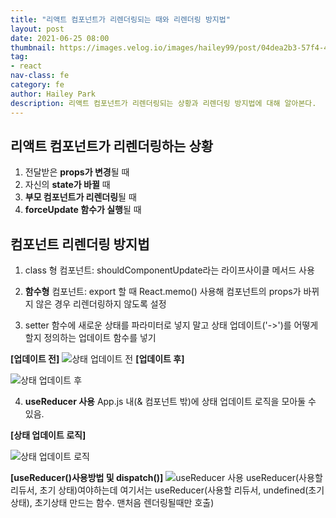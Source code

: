 ```yaml
---
title: "리액트 컴포넌트가 리렌더링되는 때와 리렌더링 방지법"
layout: post
date: 2021-06-25 08:00
thumbnail: https://images.velog.io/images/hailey99/post/04dea2b3-57f4-4d45-8627-1c0a1c20112e/image.png
tag:
- react
nav-class: fe
category: fe
author: Hailey Park
description: 리액트 컴포넌트가 리렌더링되는 상황과 리렌더링 방지법에 대해 알아본다.
---
```


## 리액트 컴포넌트가 리렌더링하는 상황
1. 전달받은 **props가 변경**될 때
2. 자신의 **state가 바뀔** 때
3. **부모 컴포넌트가 리렌더링**될 때
4. **forceUpdate 함수가 실행**될 때


## 컴포넌트 리렌더링 방지법

1. class 형 컴포넌트: shouldComponentUpdate라는 라이프사이클 메서드 사용

2. **함수형** 컴포넌트: export 할 때 React.memo() 사용해 컴포넌트의 props가 바뀌지 않은 경우 리렌더링하지 않도록 설정

3. setter 함수에 새로운 상태를 파라미터로 넣지 말고 상태 업데이트('->')를 어떻게 할지 정의하는 업데이트 함수를 넣기 

**[업데이트 전]**
![상태 업데이트 전](https://images.velog.io/images/hailey99/post/f986c062-ee23-4aba-a6ce-dc507468da6b/image.png)
**[업데이트 후]**

![상태 업데이트 후](https://images.velog.io/images/hailey99/post/13ecc8c4-1296-4339-8390-710aa358305e/image.png)

4. **useReducer 사용**
App.js 내(& 컴포넌트 밖)에 상태 업데이트 로직을 모아둘 수 있음.

**[상태 업데이트 로직]**

![상태 업데이트 로직](https://images.velog.io/images/hailey99/post/04dea2b3-57f4-4d45-8627-1c0a1c20112e/image.png)

**[useReducer()사용방법 및 dispatch()]**
![useReducer 사용](https://images.velog.io/images/hailey99/post/7316fa9b-bde2-46fe-b069-27e872eae6a5/image.png)
useReducer(사용할 리듀서, 초기 상태)여야하는데 여기서는 useReducer(사용할 리듀서, undefined(초기상태), 초기상태 만드는 함수. 맨처음 렌더링될때만 호출)